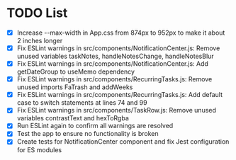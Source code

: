 # TODO List

- [x] Increase --max-width in App.css from 874px to 952px to make it about 2 inches longer
- [x] Fix ESLint warnings in src/components/NotificationCenter.js: Remove unused variables taskNotes, handleNotesChange, handleNotesBlur
- [x] Fix ESLint warnings in src/components/NotificationCenter.js: Add getDateGroup to useMemo dependency
- [x] Fix ESLint warnings in src/components/RecurringTasks.js: Remove unused imports FaTrash and addWeeks
- [x] Fix ESLint warnings in src/components/RecurringTasks.js: Add default case to switch statements at lines 74 and 99
- [x] Fix ESLint warnings in src/components/TaskRow.js: Remove unused variables contrastText and hexToRgba
- [x] Run ESLint again to confirm all warnings are resolved
- [x] Test the app to ensure no functionality is broken
- [x] Create tests for NotificationCenter component and fix Jest configuration for ES modules
